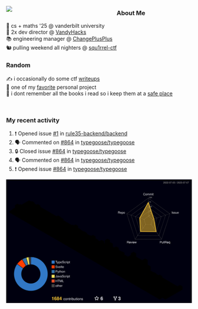 <!-- 
Hey what are you doing here? 
I admire your curiosity tho
Shoot me an email (zinean00 at gmail dot com)
Let's connect! 
-->

<p float="left">
  <img src='https://imgur.com/nGM66Ev.png' width='300' align="left">
  <p>
    
  <h3>About Me</h3>
  🏫 cs + maths '25 @ vanderbilt university <br>
  🌊 2x dev director @ <a href="https://github.com/vandyhacks">VandyHacks</a> <br>
  📚 engineering manager @ <a href="https://github.com/changeplusplusvandy">ChangePlusPlus<a> <br>
  🐿 pulling weekend all nighters @ <a href="https://github.com/squ1rrel-ctf">squ1rrel-ctf</a> <br>
  
  <h3>Random</h3>
  ✍️ i occasionally do some ctf <a href="https://squ1rrel.dev/author/zineanteoh">writeups</a> <br>
  📱 one of my <a href="https://github.com/zineanteoh/vinkybox-app">favorite</a> personal project<br>
  📖 i dont remember all the books i read so i keep them at a <a href="https://www.goodreads.com/user/show/80901669-zi">safe place</a>
  </p>
  
</p>

<br>
<!-- <i>generated by <a href="https://labs.openai.com/s/0hW1r6PFYo3Zh0a7UoxK2AMp" target="_blank">dall-e 2</a></i> -->

<h3>My recent activity</h3>

<!--START_SECTION:activity-->
1. ❗ Opened issue [#1](https://github.com/rule35-backend/backend/issues/1) in [rule35-backend/backend](https://github.com/rule35-backend/backend)
2. 🗣 Commented on [#864](https://github.com/typegoose/typegoose/issues/864) in [typegoose/typegoose](https://github.com/typegoose/typegoose)
3. 🔒 Closed issue [#864](https://github.com/typegoose/typegoose/issues/864) in [typegoose/typegoose](https://github.com/typegoose/typegoose)
4. 🗣 Commented on [#864](https://github.com/typegoose/typegoose/issues/864) in [typegoose/typegoose](https://github.com/typegoose/typegoose)
5. ❗ Opened issue [#864](https://github.com/typegoose/typegoose/issues/864) in [typegoose/typegoose](https://github.com/typegoose/typegoose)
<!--END_SECTION:activity-->

![](./profile-3d-contrib/profile-night-rainbow.svg)
